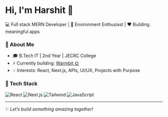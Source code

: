 # Hi, I'm Harshit 👋

💻 Full stack MERN  Developer | 🌱 Environment Enthusiast | ❤️ Building meaningful apps

### 🌟 About Me
- 🎓 B.Tech IT | 2nd Year | JECRC College
- ⚡ Currently building: [Warmbit 🌞](https://github.com/Harshit4681/Warmbit)
- 💡 Interests: React, Next.js, APIs, UI/UX, Projects with Purpose

### 🔧 Tech Stack
![React](https://img.shields.io/badge/-React-blue?logo=react&logoColor=white)
![Next.js](https://img.shields.io/badge/-Next.js-black?logo=next.js)
![Tailwind](https://img.shields.io/badge/-TailwindCSS-38B2AC?logo=tailwind-css&logoColor=white)
![JavaScript](https://img.shields.io/badge/-JavaScript-F7DF1E?logo=javascript&logoColor=black)



---
✨ _Let’s build something amazing together!_

